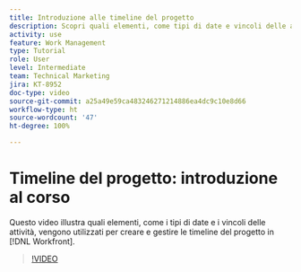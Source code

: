 ```yaml
---
title: Introduzione alle timeline del progetto
description: Scopri quali elementi, come tipi di date e vincoli delle attività, vengono utilizzati per creare e gestire le timeline del progetto in  [!DNL  Workfront].
activity: use
feature: Work Management
type: Tutorial
role: User
level: Intermediate
team: Technical Marketing
jira: KT-8952
doc-type: video
source-git-commit: a25a49e59ca483246271214886ea4dc9c10e8d66
workflow-type: ht
source-wordcount: '47'
ht-degree: 100%

---
```


# Timeline del progetto: introduzione al corso

Questo video illustra quali elementi, come i tipi di date e i vincoli delle attività, vengono utilizzati per creare e gestire le timeline del progetto in [!DNL  Workfront].

>[!VIDEO](https://video.tv.adobe.com/v/335212/?quality=12&learn=on)
